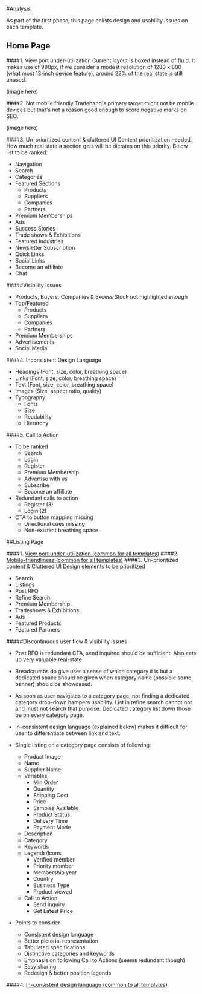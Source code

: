 #Analysis

As part of the first phase, this page enlists design and usability issues on each template.

## Home Page
	
####1. View port under-utilization
Current layout is boxed instead of fluid. It makes use of 990px, if we consider a modest resolution of 1280 x 800 (what most 13-inch device feature), around 22% of the real state is still unused.

(image here)

####2. Not mobile friendly
Tradebanq's primary target might not be mobile devices but that's not a reason good enough to score negative marks on SEO.

(image here)

####3. Un-prioritized content & cluttered UI
Content prioritization needed. How much real state a section gets will be dictates on this priority. Below list to be ranked:

- Navigation
- Search
- Categories
- Featured Sections
	- Products
	- Suppliers
	- Companies
	- Partners
- Premium Memberships
- Ads
- Success Stories
- Trade shows & Exhibitions
- Featured Industries
- Newsletter Subscription
- Quick Links
- Social Links
- Become an affiliate
- Chat

#####Visibility Issues
- Products, Buyers, Companies & Excess Stock not highlighted enough
- Top/Featured 
	- Products
	- Suppliers
	- Companies
	- Partners
- Premium Memberships
- Advertisements
- Social Media

####4. Inconsistent Design Language
- Headings (Font, size, color, breathing space)
- Links (Font, size, color, breathing space)
- Text (Font, size, color, breathing space)
- Images (Size, aspect ratio, quality)
- Typography
	- Fonts
	- Size
	- Readability
	- Hierarchy

####5. Call to Action
- To be ranked
	- Search
	- Login
	- Register
	- Premium Membership
	- Advertise with us
	- Subscribe
	- Become an affiliate
- Redundant calls to action
	- Register (3)
	- Login (2)
- CTA to button mapping missing
	- Directional cues missing
	- Non-existent breathing space 

##Listing Page

####1. [View port under-utilization (common for all templates)]()
####2. [Mobile-friendliness (common for all templates)]()
####3. Un-prioritized content & Cluttered UI
Design elements to be prioritized

- Search
- Listings
- Post RFQ
- Refine Search
- Premium Membership
- Tradeshows & Exhibitions
- Ads
- Featured Products
- Featured Partners

#####Discontinuous user flow & visibility issues

- Post RFQ is redundant CTA, send inquired should be sufficient. Also eats up very valuable real-state

- Breadcrumbs do give user a sense of which category it is but a dedicated space should be given when category name (possible some banner) should be showcased.

- As soon as user navigates to a category page, not finding a dedicated category drop-down hampers usability. List in refine search cannot not and must not search that purpose. Dedicated category list down those be on every category page. 

- In-consistent design language (explained below) makes it difficult for user to differentiate between link and text.

- Single listing on a category page consists of following:
	- Product Image
	- Name
	- Supplier Name
	- Variables
		- Min Order
		- Quantity
		- Shipping Cost
		- Price
		- Samples Available
		- Product Status
		- Delivery Time
		- Payment Mode
	- Description
	- Category
	- Keywords
	- Legends/Icons
		- Verified member
		- Priority member
		- Membership year
		- Country
		- Business Type
		- Product viewed
	- Call to Action
		- Send Inquiry
		- Get Latest Price

- Points to consider
	- Consistent design language
	- Better pictorial representation
	- Tabulated specifications
	- Distinctive categories and keywords
	- Emphasis on following Call to Actions (seems redundant though)
	- Easy sharing
	- Redesign & better position legends

####4. [In-consistent design language (common to all templates)]()
